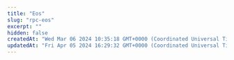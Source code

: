 ```yaml
---
title: "Eos"
slug: "rpc-eos"
excerpt: ""
hidden: false
createdAt: "Wed Mar 06 2024 10:35:18 GMT+0000 (Coordinated Universal Time)"
updatedAt: "Fri Apr 05 2024 16:29:32 GMT+0000 (Coordinated Universal Time)"
---
```

